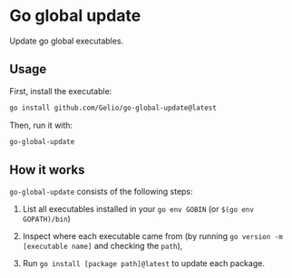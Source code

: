 # Go global update

Update go global executables.

## Usage

First, install the executable:

```sh
go install github.com/Gelio/go-global-update@latest
```

Then, run it with:

```sh
go-global-update
```

## How it works

`go-global-update` consists of the following steps:

1. List all executables installed in your `go env GOBIN` (or
   `$(go env GOPATH)/bin`)

2. Inspect where each executable came from (by running
   `go version -m [executable name]` and checking the `path`),

3. Run `go install [package path]@latest` to update each package.
